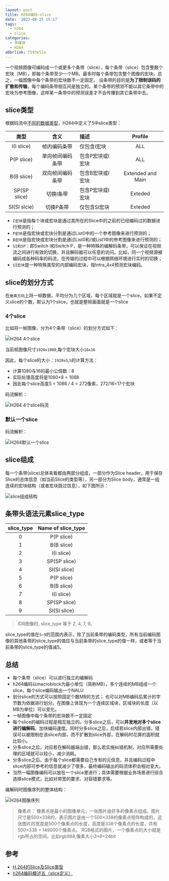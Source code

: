 ```yaml
---
layout: post
title: H264编码—slice
date: '2022-08-25 15:17'
tags:
  - h264
  - slice
categories:
  - 多媒体
  - H264
abbrlink: f593e51a
---
```


一个视频图像可编码成一个或更多个条带（slice），每个条带（slice）包含整数个宏块（MB），即每个条带至少一个MB，最多时每个条带包含整个图像的宏块。总之，一幅图像中每个条带的宏块数不一定固定。
设条带的目的是**为了限制误码的扩散和传输**，每个编码条带相互间是独立的。某个条带的预测不能以其它条带中的宏块为参考图像，这样某一条带中的预测误差才不会传播到其它条带中去。

<!--more-->

## slice类型

根据码流中<u>不同的数据类型</u>，H264中定义了5中slice类型：

|     类型     |       含义       | 描述             |      Profile      |
|:------------:|:----------------:|:-----------------|:-----------------:|
|  I(I slice)  |   帧内编码条带   | 仅包含I宏块      |        ALL        |
|  P(P slice)  | 单向帧间编码条带 | 包含P宏块或I宏块 |        ALL        |
|  B(B slice)  | 双向帧间编码条带 | 包含B宏块或I宏块 | Extended and Main |
| SP(SP slice) |    切换I条带     | 包含P宏块或I宏块 |      Exteded      |
| SI(SI slcie) |    切换P条带     | 仅包含SI宏块     |      Exteded      |

- `I宏块`是指每个块或宏块是通过其所在的Slice中的之前的已经编码过的数据进行预测的；
- `P宏块`是指宏快或宏块分割是通过List0中的一个参考图像来进行预测的；
- `B宏块`是指宏快或宏块分割是通过List0和/或List1中的参考图像来进行预测的；
- `SI和SP`：即Switch I和Switch P，是一种特殊的编解码条带，可以保证在视频流之间进行有效的切换，并且解码器可以任意的访问。比如，同一个视频源被编码成各种码率的码流，在传输的过程中可以根据网络环境进行实时的切换；
- `SI宏块`是一种特殊类型的内部编码宏块，按Intra_4x4预测宏块编码。

## slice的划分方式

在`垂直方向`上将一帧数据，平均分为几个区域，每个区域就是一个slice。如果不定义slice的个数，默认为1个slice，也就是整帧画面就是一个slice



### 4个slice

比如将一帧图像，分为4个条带（slice）的划分方式如下：

![H264 4个slice](/images/2022/08/h264_4个slice.png)

当前帧图像尺寸`1920x1080`,每个宏块大小`16x16`

因此，每个slice的大小：`1920xS`,`S`的计算方法：
- 计算1080与16的最小公倍数：8
- 实际处理高度将是1080+8 = 1088
- 因此每个slice高度S = 1088 / 4 = 272像素，272/16=17个宏块

码流解析：

![H264 4个slice码流](/images/2022/08/h264_4个slice码流.png)

### 默认一个slice

码流解析：

![H264默认一个slice](/images/2022/08/h264默认一个slice.png)


## slice组成

每一个条带(slice)总体来看都由两部分组成，一部分作为Slice header，用于保存Slice的总体信息（如当前Slice的类型等），另一部分为Slice body，通常是一组连续的宏块结构（或者宏块跳过信息），如下图所示：

![slice组成结构](/images/2022/08/slice组成结构.png)


## 条带头语法元素slice_type

| slice_type | Name of slice_type |
|:----------:|:------------------:|
|     0      |     P(P slice)     |
|     1      |     B(B slice)     |
|     2      |     I(I slice)     |
|     3      |    SP(SP slice)    |
|     4      |    SI(SI slice)    |
|     5      |     P(P slice)     |
|     6      |     B(B slice)     |
|     7      |     I(I slice)     |
|     8      |    SP(SP slice)    |
|     9      |    SI(SI slice)    |

> IDR图像时, slice_type 等于 2, 4, 7, 9。

slice_type的值在`5~9`的范围内表示，除了当前条带的编码类型，所有当前编码图像的其他条带的slice_type的值应与当前条带的slice_type的值一样，或者等于当前条带的slice_type的值减5。


## 总结

- 每个条带（slice）可以进行独立的编解码
- h264编码以macroblock为最小单位（简称MB），多个连续的MB组成一个slice，每个slice编码输出一个NALU
- 划分slice的方式可以按照固定个数MB的方式； 也可以对MB编码后累计的字节数为依据进行划分。在图像上体现为一个连续区域块，区域块的长度（以MB为单位）可以变化。
- 一帧图像中每个条带的宏块数不一定固定
- 每个slice的编码过程是相互独立的。分多slice之后，可以**并发地对多个slice进行编解码**，加快编码速度。同时分多slice之后，后续若slice内部出错，错误可以被限制在该slice内部，而不扩散到slice外部，在解码时花屏的面积就比较小。
- 分多slice之后，对应若在解码器端出错，那么若实施纠错机制，对应所需要处理的区域就可以较小，减少消耗。
- 分多slice之后，由于每个slice都需要自己专有的元信息，并且编码过程中slice内部可参考的信息就减少了很多，最终编码输出的码流体积会相对变大。
- 当然一幅图像编码可以放在一个slice里进行；具体需要根据业务场景进行综合选择slice模式，比如对带宽的要求、对容错要求等。


编解码时图像序列的整体结构：

![H264图像序列](/images/2022/08/h264图像序列.png)
> 像素点： 像素点是最小的图像单元，一张图片由好多的像素点组成。图片尺寸是500×338的，表示图片是由一个500×338的像素点矩阵构成的，这张图片的宽度是500个像素点的长度，高度是338个像素点的长度，共有500×338 = 149000个像素点。
> RGB格式的图片，一个像素点的大小就是rgb所占的空间，比如rgb888,像素大小3×8=24bit

## 参考

- [H.264的Slice及Slice类型](https://blog.csdn.net/wh8_2011/article/details/51163368)
- [h264编码概述五（slice定义）](https://blog.csdn.net/CrystalShaw/article/details/84143026)
